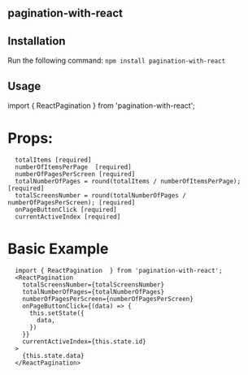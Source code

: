 ##  pagination-with-react


## Installation
Run the following command:
`npm install pagination-with-react`

## Usage
  import { ReactPagination  } from 'pagination-with-react';
# Props:
```
  totalItems [required]
  numberOfItemsPerPage  [required]
  numberOfPagesPerScreen [required]
  totalNumberOfPages = round(totalItems / numberOfItemsPerPage); [required]
  totalScreensNumber = round(totalNumberOfPages / numberOfPagesPerScreen); [required]
  onPageButtonClick [required]
  currentActiveIndex [required]

```

# Basic Example

```
  import { ReactPagination  } from 'pagination-with-react';
  <ReactPagination 
    totalScreensNumber={totalScreensNumber}
    totalNumberOfPages={totalNumberOfPages}
    numberOfPagesPerScreen={numberOfPagesPerScreen}
    onPageButtonClick={(data) => {
      this.setState({
        data,
      })
    }}
    currentActiveIndex={this.state.id}
  >
    {this.state.data}
  </ReactPagination>

```
